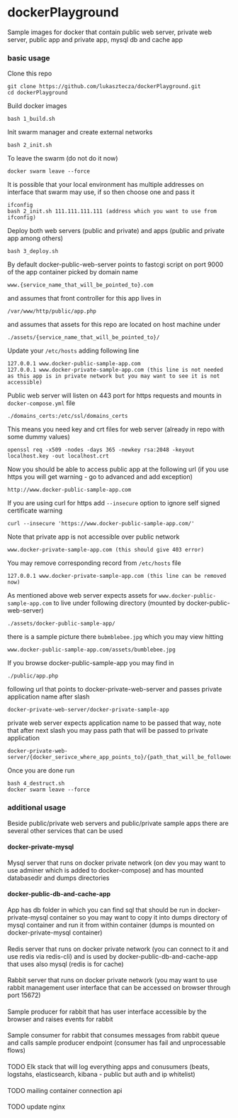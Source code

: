 # dockerPlayground
Sample images for docker that contain public web server, private web server, public app and private app, mysql db and cache app

### basic usage
Clone this repo
```
git clone https://github.com/lukasztecza/dockerPlayground.git
cd dockerPlayground
```
Build docker images
```
bash 1_build.sh
```
Init swarm manager and create external networks
```
bash 2_init.sh
```
To leave the swarm (do not do it now)
```
docker swarm leave --force
```
It is possible that your local environment has multiple addresses on interface that swarm may use, if so then choose one and pass it
```
ifconfig
bash 2_init.sh 111.111.111.111 (address which you want to use from ifconfig)
```
Deploy both web servers (public and private) and apps (public and private app among others)
```
bash 3_deploy.sh
```
By default docker-public-web-server points to fastcgi script on port 9000 of the app container picked by domain name
```
www.{service_name_that_will_be_pointed_to}.com
```
and assumes that front controller for this app lives in
```
/var/www/http/public/app.php
````
and assumes that assets for this repo are located on host machine under
```
./assets/{service_name_that_will_be_pointed_to}/
```
Update your `/etc/hosts` adding following line
```
127.0.0.1 www.docker-public-sample-app.com
127.0.0.1 www.docker-private-sample-app.com (this line is not needed as this app is in private network but you may want to see it is not accessible)
```
Public web server will listen on 443 port for https requests and mounts in `docker-compose.yml` file
```
./domains_certs:/etc/ssl/domains_certs
```
This means you need key and crt files for web server (already in repo with some dummy values)
```
openssl req -x509 -nodes -days 365 -newkey rsa:2048 -keyout localhost.key -out localhost.crt
```
Now you should be able to access public app at the following url (if you use https you will get warning - go to advanced and add exception)
```
http://www.docker-public-sample-app.com
```
If you are using curl for https add `--insecure` option to ignore self signed certificate warning
```
curl --insecure 'https://www.docker-public-sample-app.com/'
```
Note that private app is not accessible over public network
```
www.docker-private-sample-app.com (this should give 403 error)
```
You may remove corresponding record from `/etc/hosts` file
```
127.0.0.1 www.docker-private-sample-app.com (this line can be removed now)
```
As mentioned above web server expects assets for `www.docker-public-sample-app.com` to live under following directory (mounted by docker-public-web-server)
```
./assets/docker-public-sample-app/
```
there is a sample picture there `bubmblebee.jpg` which you may view hitting
```
www.docker-public-sample-app.com/assets/bumblebee.jpg
```
If you browse docker-public-sample-app you may find in
```
./public/app.php
```
following url that points to docker-private-web-server and passes private application name after slash
```
docker-private-web-server/docker-private-sample-app
```
private web server expects application name to be passed that way, note that after next slash you may pass path that will be passed to private application
```
docker-private-web-server/{docker_serivce_where_app_points_to}/{path_that_will_be_followed_to_the_docker_service_where_app_points_to}
```
Once you are done run
```
bash 4_destruct.sh
docker swarm leave --force
```

### additional usage
Beside public/private web servers and public/private sample apps there are several other services that can be used

#### docker-private-mysql
Mysql server that runs on docker private network (on dev you may want to use adminer which is added to docker-compose) and has mounted databasedir and dumps directories

#### docker-public-db-and-cache-app
App has db folder in which you can find sql that should be run in docker-private-mysql container so you may want to copy it into dumps directory of mysql container and run it from within container (dumps is mounted on docker-private-mysql container)

####
Redis server that runs on docker private network (you can connect to it and use redis via redis-cli) and is used by docker-public-db-and-cache-app that uses also mysql (redis is for cache)

####
Rabbit server that runs on docker private network (you may want to use rabbit management user interface that can be accessed on browser through port 15672)

####
Sample producer for rabbit that has user interface accessible by the browser and raises events for rabbit

####
Sample consumer for rabbit that consumes messages from rabbit queue and calls sample producer endpoint (consumer has fail and unprocessable flows)

####
TODO
Elk stack that will log everything apps and conusumers (beats, logstahs, elasticsearch, kibana - public but auth and ip whitelist)

####
TODO
mailing container connection api

####
TODO
update nginx
